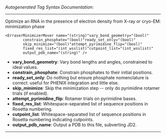 _Autogenerated Tag Syntax Documentation:_

---
Optimize an RNA in the presence of electron density from X-ray or cryo-EM: minimization phase

```
<ErraserMinimizerMover name="(string)"vary_bond_geometry="(bool)"
        constrain_phosphate="(bool)"ready_set_only="(bool)"
        skip_minimize="(bool)"attempt_pyrimidine_flip="(bool)"
        fixed_res_list="(int_wsslist)"cutpoint_list="(int_wsslist)"
        output_pdb_name="(string)" />
```

-   **vary_bond_geometry**: Vary bond lengths and angles, constrained to ideal values.
-   **constrain_phosphate**: Constrain phosphates to their initial positions.
-   **ready_set_only**: Do nothing but ensure phosphate nomenclature is correct: useful for PHENIX integration and little else.
-   **skip_minimize**: Skip the minimization step -- only do pyrimidine rotamer trials (if enabled).
-   **attempt_pyrimidine_flip**: Rotamer trials on pyrimidine bases.
-   **fixed_res_list**: Whitespace-separated list of sequence positions in Rosetta numbering.
-   **cutpoint_list**: Whitespace-separated list of sequence positions in Rosetta numbering indicating cutpoints.
-   **output_pdb_name**: Output a PDB to this file, subverting JD2.

---

